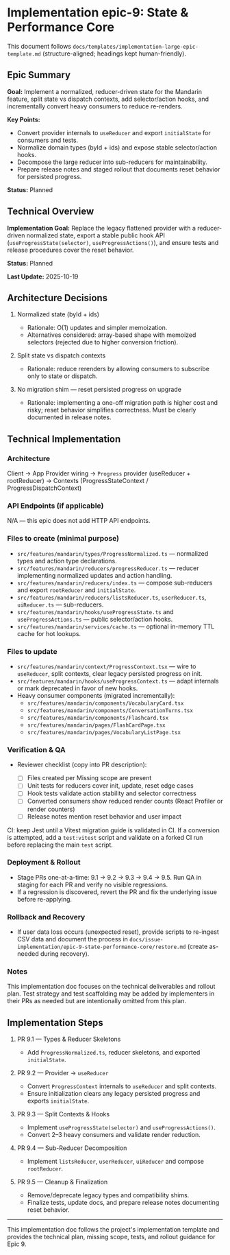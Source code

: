 # Implementation epic-9: State & Performance Core

This document follows `docs/templates/implementation-large-epic-template.md` (structure-aligned; headings kept human-friendly).

## Epic Summary

**Goal:** Implement a normalized, reducer-driven state for the Mandarin feature, split state vs dispatch contexts, add selector/action hooks, and incrementally convert heavy consumers to reduce re-renders.

**Key Points:**

- Convert provider internals to `useReducer` and export `initialState` for consumers and tests.
- Normalize domain types (byId + ids) and expose stable selector/action hooks.
- Decompose the large reducer into sub-reducers for maintainability.
- Prepare release notes and staged rollout that documents reset behavior for persisted progress.

**Status:** Planned

## Technical Overview

**Implementation Goal:** Replace the legacy flattened provider with a reducer-driven normalized state, export a stable public hook API (`useProgressState(selector)`, `useProgressActions()`), and ensure tests and release procedures cover the reset behavior.

**Status:** Planned

**Last Update:** 2025-10-19

## Architecture Decisions

1. Normalized state (byId + ids)

   - Rationale: O(1) updates and simpler memoization.
   - Alternatives considered: array-based shape with memoized selectors (rejected due to higher conversion friction).

2. Split state vs dispatch contexts

   - Rationale: reduce rerenders by allowing consumers to subscribe only to state or dispatch.

3. No migration shim — reset persisted progress on upgrade

   - Rationale: implementing a one-off migration path is higher cost and risky; reset behavior simplifies correctness. Must be clearly documented in release notes.

## Technical Implementation

### Architecture

Client → App Provider wiring → `Progress` provider (useReducer + rootReducer) → Contexts (ProgressStateContext / ProgressDispatchContext)

### API Endpoints (if applicable)

N/A — this epic does not add HTTP API endpoints.

### Files to create (minimal purpose)

- `src/features/mandarin/types/ProgressNormalized.ts` — normalized types and action type declarations.
- `src/features/mandarin/reducers/progressReducer.ts` — reducer implementing normalized updates and action handling.
- `src/features/mandarin/reducers/index.ts` — compose sub-reducers and export `rootReducer` and `initialState`.
- `src/features/mandarin/reducers/listsReducer.ts`, `userReducer.ts`, `uiReducer.ts` — sub-reducers.
- `src/features/mandarin/hooks/useProgressState.ts` and `useProgressActions.ts` — public selector/action hooks.
- `src/features/mandarin/services/cache.ts` — optional in-memory TTL cache for hot lookups.

### Files to update

- `src/features/mandarin/context/ProgressContext.tsx` — wire to `useReducer`, split contexts, clear legacy persisted progress on init.
- `src/features/mandarin/hooks/useProgressContext.ts` — adapt internals or mark deprecated in favor of new hooks.
- Heavy consumer components (migrated incrementally):
  - `src/features/mandarin/components/VocabularyCard.tsx`
  - `src/features/mandarin/components/ConversationTurns.tsx`
  - `src/features/mandarin/components/Flashcard.tsx`
  - `src/features/mandarin/pages/FlashCardPage.tsx`
  - `src/features/mandarin/pages/VocabularyListPage.tsx`

### Verification & QA

- Reviewer checklist (copy into PR description):

  - [ ] Files created per Missing scope are present
  - [ ] Unit tests for reducers cover init, update, reset edge cases
  - [ ] Hook tests validate action stability and selector correctness
  - [ ] Converted consumers show reduced render counts (React Profiler or render counters)
  - [ ] Release notes mention reset behavior and user impact

CI: keep Jest until a Vitest migration guide is validated in CI. If a conversion is attempted, add a `test:vitest` script and validate on a forked CI run before replacing the main `test` script.

### Deployment & Rollout

- Stage PRs one-at-a-time: 9.1 → 9.2 → 9.3 → 9.4 → 9.5. Run QA in staging for each PR and verify no visible regressions.
- If a regression is discovered, revert the PR and fix the underlying issue before re-applying.

### Rollback and Recovery

- If user data loss occurs (unexpected reset), provide scripts to re-ingest CSV data and document the process in `docs/issue-implementation/epic-9-state-performance-core/restore.md` (create as-needed during recovery).

### Notes

This implementation doc focuses on the technical deliverables and rollout plan. Test strategy and test scaffolding may be added by implementers in their PRs as needed but are intentionally omitted from this plan.

## Implementation Steps

1. PR 9.1 — Types & Reducer Skeletons

   - Add `ProgressNormalized.ts`, reducer skeletons, and exported `initialState`.

2. PR 9.2 — Provider → `useReducer`

   - Convert `ProgressContext` internals to `useReducer` and split contexts.
   - Ensure initialization clears any legacy persisted progress and exports `initialState`.

3. PR 9.3 — Split Contexts & Hooks

   - Implement `useProgressState(selector)` and `useProgressActions()`.
   - Convert 2–3 heavy consumers and validate render reduction.

4. PR 9.4 — Sub-Reducer Decomposition

   - Implement `listsReducer`, `userReducer`, `uiReducer` and compose `rootReducer`.

5. PR 9.5 — Cleanup & Finalization

   - Remove/deprecate legacy types and compatibility shims.
   - Finalize tests, update docs, and prepare release notes documenting reset behavior.

---

This implementation doc follows the project's implementation template and provides the technical plan, missing scope, tests, and rollout guidance for Epic 9.
